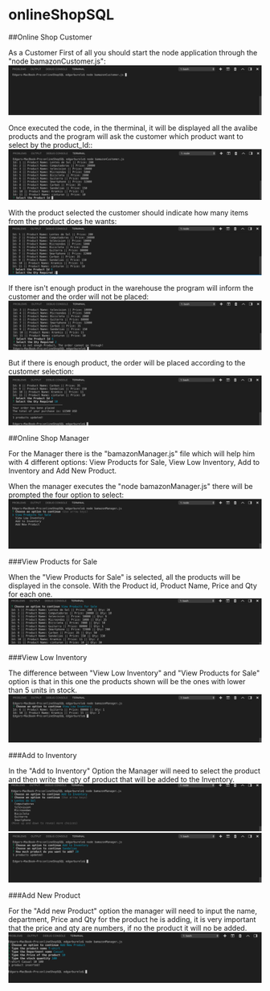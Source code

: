 # onlineShopSQL

##Online Shop Customer

As a Customer First of all you should start the node application through the "node bamazonCustomer.js":
![Start](./Img/1.png)

Once executed the code, in the therminal, it will be displayed all the avalibe products and the program will ask the customer which product want to select by the product_Id::
![Second](./Img/2.png)

With the product selected the customer should indicate how many items from the product does he wants:
![Third](./Img/3.png)

If there isn't enough product in the warehouse the program will inform the customer and the order will not be placed:
![Fourht](./Img/4.png)

But if there is enough product, the order will be placed according to the customer selection:
![Sixth](./Img/6.png)


##Online Shop Manager

For the Manager there is the "bamazonManager.js" file which will help him with 4 different options: View Products for Sale, View Low Inventory, Add to Inventory and Add New Product.

When the manager executes the "node bamazonManager.js" there will be prompted the four option to select:
![Manager](./Img/M1.png)

###View Products for Sale

When the "View Products for Sale" is selected, all the products will be displayed in the console. With the Product id, Product Name, Price and Qty for each one.
![Manager2](./Img/M2.png)

###View Low Inventory

The difference between "View Low Inventory" and "View Products for Sale" option is that in this one the products shown will be the ones with lower than 5 units in stock.
![Manager3](./Img/M3.png)

###Add to Inventory

In the "Add to Inventory" Option the Manager will need to select the product and then write the qty of product that will be added to the Inventory.
![Manager4](./Img/M4.png)
![Manager5](./Img/M5.png)

###Add New Product

For the "Add new Product" option the manager will need to input the name, department, Price and Qty for the product he is adding, it is very important that the price and qty are numbers, if no the product it will no be added.
![Manager3](./Img/M6.png)
